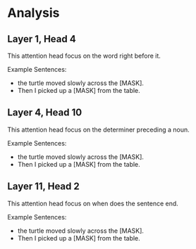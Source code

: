 # Analysis

## Layer 1, Head 4

This attention head focus on the word right before it.

Example Sentences:
- the turtle moved slowly across the [MASK].
- Then I picked up a [MASK] from the table.

## Layer 4, Head 10

This attention head focus on the determiner preceding a noun.

Example Sentences:
- the turtle moved slowly across the [MASK].
- Then I picked up a [MASK] from the table.

## Layer 11, Head 2

This attention head focus on when does the sentence end.

Example Sentences:
- the turtle moved slowly across the [MASK].
- Then I picked up a [MASK] from the table.
